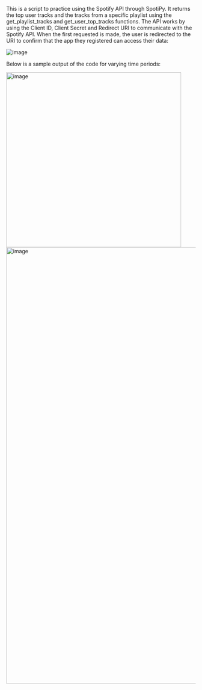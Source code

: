 This is a script to practice using the Spotify API through SpotiPy. It returns the top user tracks and the tracks from a specific playlist using the get_playlist_tracks and get_user_top_tracks functions. The API works by using the Client ID, Client Secret and Redirect URI to communicate with the Spotify API. When the first requested is made, the user is redirected to the URI to confirm that the app they registered can access their data:

![image](https://github.com/osebom/spotify_practice/assets/40761922/66821fc8-8da6-4670-8187-86bcfeb15098)

Below is a sample output of the code for varying time periods:

<img width="465" alt="image" src="https://github.com/osebom/spotify_practice/assets/40761922/4fc35fc0-773e-400d-a1c3-f00bbce8705c">
<img width="1161" alt="image" src="https://github.com/osebom/spotify_practice/assets/40761922/7de8d4fb-653d-4081-95a5-7f6f87dd8c97">




